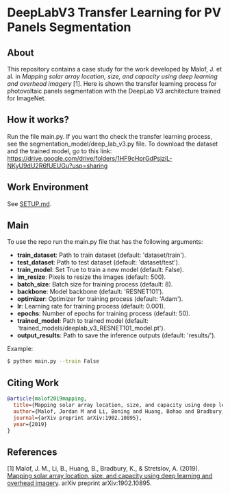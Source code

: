 # DeepLabV3 Transfer Learning for PV Panels Segmentation

## About

This repository contains a case study for the work developed by Malof, J. et al. in *Mapping solar array location, size,
and capacity using deep learning and overhead imagery* [1]. Here is shown the transfer learning process for 
photovoltaic panels segmentation with the DeepLab V3 architecture trained for ImageNet.

## How it works?

Run the file main.py. If you want tho check the transfer learning process, see the segmentation_model/deep_lab_v3.py file.
To download the dataset and the trained model, go to this link: https://drive.google.com/drive/folders/1HF9cHprGdPsjziL-NKyU9dU2R6fUEUGu?usp=sharing

## Work Environment

See [SETUP.md](SETUP.md).

## Main

To use the repo run the main.py file that has the following arguments:

- **train_dataset**: Path to train dataset (default: 'dataset/train').
- **test_dataset**: Path to test dataset (default: 'dataset/test').
- **train_model**: Set True to train a new model (default: False).
- **im_resize**: Pixels to resize the images (default: 500).
- **batch_size**: Batch size for training process (default: 8).
- **backbone**: Model backbone (default: 'RESNET101').
- **optimizer**: Optimizer for training process (default: 'Adam').
- **lr**: Learning rate for training process (default: 0.001).
- **epochs**: Number of epochs for training process (default: 50).
- **trained_model**: Path to trained model (default: 'trained_models/deeplab_v3_RESNET101_model.pt').
- **output_results**: Path to save the inference outputs (default: 'results/').

Example:

```sh
$ python main.py --train False
```

## Citing Work

```BibTeX
@article{malof2019mapping,
  title={Mapping solar array location, size, and capacity using deep learning and overhead imagery},
  author={Malof, Jordan M and Li, Boning and Huang, Bohao and Bradbury, Kyle and Stretslov, Artem},
  journal={arXiv preprint arXiv:1902.10895},
  year={2019}
}
```

## References

[1] Malof, J. M., Li, B., Huang, B., Bradbury, K., & Stretslov, A. (2019).
[Mapping solar array location, size, and capacity using deep learning and overhead imagery](https://arxiv.org/ftp/arxiv/papers/1902/1902.10895.pdf). arXiv preprint arXiv:1902.10895.